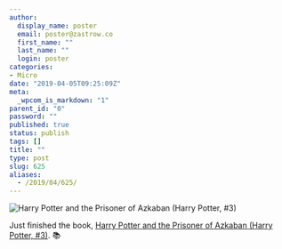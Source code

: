 ```yaml
---
author:
  display_name: poster
  email: poster@zastrow.co
  first_name: ""
  last_name: ""
  login: poster
categories:
- Micro
date: "2019-04-05T09:25:09Z"
meta:
  _wpcom_is_markdown: "1"
parent_id: "0"
password: ""
published: true
status: publish
tags: []
title: ""
type: post
slug: 625
aliases:
  - /2019/04/625/
---
```

<p><img src="https://i.gr-assets.com/images/S/compressed.photo.goodreads.com/books/1460666302l/29917281._SX318_.jpg" alt="Harry Potter and the Prisoner of Azkaban (Harry Potter, #3)" /></p>

<p>Just finished the book, <a href="https://www.goodreads.com/review/show/2775801842?utm_medium=api&amp;utm_source=rss">Harry Potter and the Prisoner of Azkaban (Harry Potter, #3)</a>. 📚</p>
